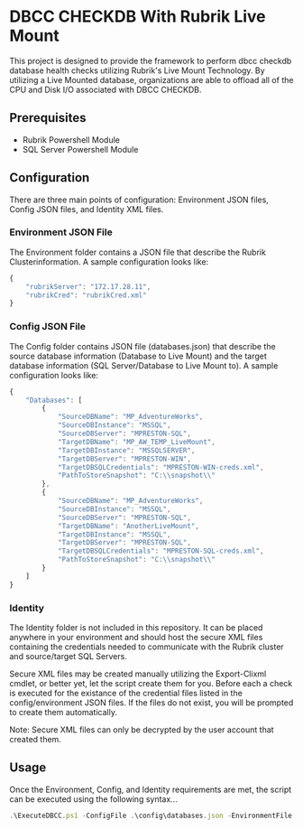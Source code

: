 # DBCC CHECKDB With Rubrik Live Mount

This project is designed to provide the framework to perform dbcc checkdb database health checks utilizing Rubrik's Live Mount Technology. By utilizing a Live Mounted database, organizations are able to offload all of the CPU and Disk I/O associated with DBCC CHECKDB.

## Prerequisites
 - Rubrik Powershell Module
 - SQL Server Powershell Module
 
## Configuration

There are three main points of configuration: Environment JSON files, Config JSON files, and Identity XML files.

### Environment JSON File

The Environment folder contains a JSON file that describe the Rubrik Clusterinformation. A sample configuration looks like:
```javascript
{
    "rubrikServer": "172.17.28.11",
    "rubrikCred": "rubrikCred.xml"
}
```
### Config JSON File

The Config folder contains JSON file (databases.json) that describe the source database information (Database to Live Mount) and the target database information (SQL Server/Database to Live Mount to). A sample configuration looks like:
```javascript
{
    "Databases": [
        {
            "SourceDBName": "MP_AdventureWorks",
            "SourceDBInstance": "MSSQL",
            "SourceDBServer": "MPRESTON-SQL",
            "TargetDBName": "MP_AW_TEMP_LiveMount",
            "TargetDBInstance": "MSSQLSERVER",
            "TargetDBServer": "MPRESTON-WIN",
            "TargetDBSQLCredentials": "MPRESTON-WIN-creds.xml",
            "PathToStoreSnapshot": "C:\\snapshot\\"
        },
        {
            "SourceDBName": "MP_AdventureWorks",
            "SourceDBInstance": "MSSQL",
            "SourceDBServer": "MPRESTON-SQL",
            "TargetDBName": "AnotherLiveMount",
            "TargetDBInstance": "MSSQL",
            "TargetDBServer": "MPRESTON-SQL",
            "TargetDBSQLCredentials": "MPRESTON-SQL-creds.xml",
            "PathToStoreSnapshot": "C:\\snapshot\\"
        }
    ]
}
```
### Identity

The Identity folder is not included in this repository. It can be placed anywhere in your environment and should host the secure XML files containing the credentials needed to communicate with the Rubrik cluster and source/target SQL Servers.

Secure XML files may be created manually utilizing the Export-Clixml cmdlet, or better yet, let the script create them for you. Before each a check is executed for the existance of the credential files listed in the config/environment JSON files. If the files do not exist, you will be prompted to create them automatically.

Note: Secure XML files can only be decrypted by the user account that created them.

## Usage

Once the Environment, Config, and Identity requirements are met, the script can be executed using the following syntax...
```javascript
.\ExecuteDBCC.ps1 -ConfigFile .\config\databases.json -EnvironmentFile .\environment\environment.json -IdentityPath .\identity
```
